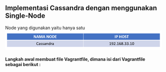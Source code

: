 ## Implementasi Cassandra dengan menggunakan Single-Node
Node yang digunakan yaitu hanya satu 
![Hasil](TABEL.png)

#### Langkah awal membuat file Vagrantfile, dimana isi dari Vagrantfile sebagai berikut : 
